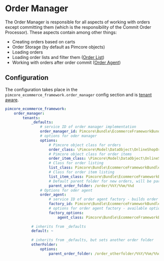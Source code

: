 # Order Manager
The Order Manager is responsible for all aspects of working with orders except committing them (which is the 
responsibility of the Commit Order Processor). These aspects contain among other things:
* Creating orders based on carts
* Order Storage (by default as Pimcore objects)
* Loading orders 
* Loading order lists and filter them ([Order List](./01_Working_with_Order_Lists.md))
* Working with orders after order commit ([Order Agent](./02_Working_with_Order_Agent.md)) 


## Configuration
The configuration takes place in the `pimcore_ecommerce_framework.order_manager` config section and is [tenant aware](../04_Configuration/README.md).

```yaml
pimcore_ecommerce_framework:
    order_manager:
        tenants:
            _defaults:
                # service ID of order manager implementation
                order_manager_id: Pimcore\Bundle\EcommerceFrameworkBundle\OrderManager\V7\OrderManager
                # options for oder manager
                options:
                    # Pimcore object class for orders
                    order_class: \Pimcore\Model\DataObject\OnlineShopOrder
                    # Pimcore object class for order items
                    order_item_class: \Pimcore\Model\DataObject\OnlineShopOrderItem
                    # Class for order listing
                    list_class: Pimcore\Bundle\EcommerceFrameworkBundle\OrderManager\Order\Listing
                    # Class for order item listing
                    list_item_class: Pimcore\Bundle\EcommerceFrameworkBundle\OrderManager\Order\Listing\Item
                    # Default parent folder for new orders, will be parsed by strftime()
                    parent_order_folder: /order/%%Y/%%m/%%d
                # Options for oder agent
                order_agent:
                    # service ID of order agent factory - builds order agents individual to each order
                    factory_id: Pimcore\Bundle\EcommerceFrameworkBundle\OrderManager\Order\AgentFactory
                    # options for order agent factory - available options vary by factory implementation
                    factory_options:
                        agent_class: Pimcore\Bundle\EcommerceFrameworkBundle\OrderManager\V7\OrderAgent
            
            # inherits from _defaults
            default: ~
                        
            # inherits from _defaults, but sets another order folder
            otherFolder:
                options:
                    parent_order_folder: /order_otherfolder/%%Y/%%m/%%d
```
